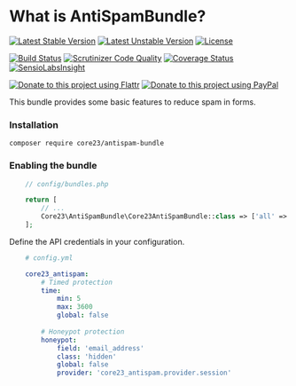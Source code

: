 What is AntiSpamBundle?
=======================
[![Latest Stable Version](https://poser.pugx.org/core23/antispam-bundle/v/stable)](https://packagist.org/packages/core23/antispam-bundle)
[![Latest Unstable Version](https://poser.pugx.org/core23/antispam-bundle/v/unstable)](https://packagist.org/packages/core23/antispam-bundle)
[![License](https://poser.pugx.org/core23/antispam-bundle/license)](https://packagist.org/packages/core23/antispam-bundle)

[![Build Status](https://travis-ci.org/core23/AntiSpamBundle.svg)](https://travis-ci.org/core23/AntiSpamBundle)
[![Scrutinizer Code Quality](https://scrutinizer-ci.com/g/core23/AntiSpamBundle/badges/quality-score.png?b=master)](https://scrutinizer-ci.com/g/core23/AntiSpamBundle)
[![Coverage Status](https://coveralls.io/repos/core23/AntiSpamBundle/badge.svg)](https://coveralls.io/r/core23/AntiSpamBundle)
[![SensioLabsInsight](https://insight.sensiolabs.com/projects/XXX/mini.png)](https://insight.sensiolabs.com/projects/XXX)

[![Donate to this project using Flattr](https://img.shields.io/badge/flattr-donate-yellow.svg)](https://flattr.com/profile/core23)
[![Donate to this project using PayPal](https://img.shields.io/badge/paypal-donate-yellow.svg)](https://paypal.me/gripp)

This bundle provides some basic features to reduce spam in forms.

### Installation

```
composer require core23/antispam-bundle
```

### Enabling the bundle

```php
    // config/bundles.php

    return [
        // ...
        Core23\AntiSpamBundle\Core23AntiSpamBundle::class => ['all' => true],
    ];
```

Define the API credentials in your configuration.

```yml
    # config.yml

    core23_antispam:
        # Timed protection
        time:
            min: 5
            max: 3600
            global: false
            
        # Honeypot protection
        honeypot:
            field: 'email_address'
            class: 'hidden'
            global: false
            provider: 'core23_antispam.provider.session'
```
